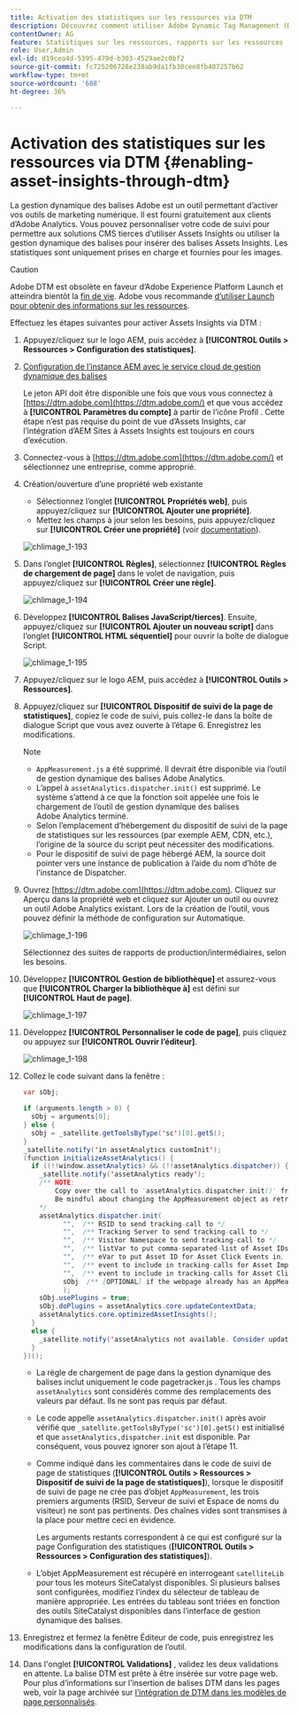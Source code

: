 ```yaml
---
title: Activation des statistiques sur les ressources via DTM
description: Découvrez comment utiliser Adobe Dynamic Tag Management (DTM) pour activer Assets Insights.
contentOwner: AG
feature: Statistiques sur les ressources, rapports sur les ressources
role: User,Admin
exl-id: d19cea4d-5395-479d-b303-4529ae2c0bf2
source-git-commit: fc725206728e238ab9da1fb30cee8fb407257b62
workflow-type: tm+mt
source-wordcount: '688'
ht-degree: 36%

---
```


# Activation des statistiques sur les ressources via DTM {#enabling-asset-insights-through-dtm}

La gestion dynamique des balises Adobe est un outil permettant d’activer vos outils de marketing numérique. Il est fourni gratuitement aux clients d’Adobe Analytics. Vous pouvez personnaliser votre code de suivi pour permettre aux solutions CMS tierces d’utiliser Assets Insights ou utiliser la gestion dynamique des balises pour insérer des balises Assets Insights. Les statistiques sont uniquement prises en charge et fournies pour les images.

>[!CAUTION]
>
>Adobe DTM est obsolète en faveur d’Adobe Experience Platform Launch et atteindra bientôt la [fin de vie](https://medium.com/launch-by-adobe/dtm-plans-for-a-sunset-3c6aab003a6f). Adobe vous recommande [d’utiliser Launch pour obtenir des informations sur les ressources](https://experienceleague.adobe.com/docs/experience-manager-learn/assets/advanced/asset-insights-launch-tutorial.html).

Effectuez les étapes suivantes pour activer Assets Insights via DTM :

1. Appuyez/cliquez sur le logo AEM, puis accédez à **[!UICONTROL Outils > Ressources > Configuration des statistiques]**.
1. [Configuration de l’instance AEM avec le service cloud de gestion dynamique des balises](../sites-administering/dtm.md)

   Le jeton API doit être disponible une fois que vous vous connectez à [https://dtm.adobe.com](https://dtm.adobe.com/) et que vous accédez à **[!UICONTROL Paramètres du compte]** à partir de l’icône Profil . Cette étape n’est pas requise du point de vue d’Assets Insights, car l’intégration d’AEM Sites à Assets Insights est toujours en cours d’exécution.

1. Connectez-vous à [https://dtm.adobe.com](https://dtm.adobe.com/) et sélectionnez une entreprise, comme approprié.
1. Création/ouverture d’une propriété web existante

   * Sélectionnez l’onglet **[!UICONTROL Propriétés web]**, puis appuyez/cliquez sur **[!UICONTROL Ajouter une propriété]**.
   * Mettez les champs à jour selon les besoins, puis appuyez/cliquez sur **[!UICONTROL Créer une propriété]** (voir [documentation](https://helpx.adobe.com/fr/experience-manager/using/dtm.html)).

   ![chlimage_1-193](assets/chlimage_1-193.png)

1. Dans l’onglet **[!UICONTROL Règles]**, sélectionnez **[!UICONTROL Règles de chargement de page]** dans le volet de navigation, puis appuyez/cliquez sur **[!UICONTROL Créer une règle]**.

   ![chlimage_1-194](assets/chlimage_1-194.png)

1. Développez **[!UICONTROL Balises JavaScript/tierces]**. Ensuite, appuyez/cliquez sur **[!UICONTROL Ajouter un nouveau script]** dans l’onglet **[!UICONTROL HTML séquentiel]** pour ouvrir la boîte de dialogue Script.

   ![chlimage_1-195](assets/chlimage_1-195.png)

1. Appuyez/cliquez sur le logo AEM, puis accédez à **[!UICONTROL Outils > Ressources]**.
1. Appuyez/cliquez sur **[!UICONTROL Dispositif de suivi de la page de statistiques]**, copiez le code de suivi, puis collez-le dans la boîte de dialogue Script que vous avez ouverte à l’étape 6. Enregistrez les modifications.

   >[!NOTE]
   >
   >* `AppMeasurement.js` a été supprimé. Il devrait être disponible via l’outil de gestion dynamique des balises Adobe Analytics.
   >* L’appel à `assetAnalytics.dispatcher.init()` est supprimé. Le système s’attend à ce que la fonction soit appelée une fois le chargement de l’outil de gestion dynamique des balises Adobe Analytics terminé.
   >* Selon l’emplacement d’hébergement du dispositif de suivi de la page de statistiques sur les ressources (par exemple AEM, CDN, etc.), l’origine de la source du script peut nécessiter des modifications.
   >* Pour le dispositif de suivi de page hébergé AEM, la source doit pointer vers une instance de publication à l’aide du nom d’hôte de l’instance de Dispatcher.


1. Ouvrez [https://dtm.adobe.com](https://dtm.adobe.com). Cliquez sur Aperçu dans la propriété web et cliquez sur Ajouter un outil ou ouvrez un outil Adobe Analytics existant. Lors de la création de l’outil, vous pouvez définir la méthode de configuration sur Automatique.

   ![chlimage_1-196](assets/chlimage_1-196.png)

   Sélectionnez des suites de rapports de production/intermédiaires, selon les besoins.

1. Développez **[!UICONTROL Gestion de bibliothèque]** et assurez-vous que **[!UICONTROL Charger la bibliothèque à]** est défini sur **[!UICONTROL Haut de page]**.

   ![chlimage_1-197](assets/chlimage_1-197.png)

1. Développez **[!UICONTROL Personnaliser le code de page]**, puis cliquez ou appuyez sur **[!UICONTROL Ouvrir l’éditeur]**.

   ![chlimage_1-198](assets/chlimage_1-198.png)

1. Collez le code suivant dans la fenêtre :

   ```java
   var sObj;
   
   if (arguments.length > 0) {
     sObj = arguments[0];
   } else {
     sObj = _satellite.getToolsByType('sc')[0].getS();
   }
   _satellite.notify('in assetAnalytics customInit');
   (function initializeAssetAnalytics() {
     if ((!!window.assetAnalytics) && (!!assetAnalytics.dispatcher)) {
       _satellite.notify('assetAnalytics ready');
       /** NOTE:
           Copy over the call to 'assetAnalytics.dispatcher.init()' from Assets Pagetracker
           Be mindful about changing the AppMeasurement object as retrieved above.
       */
       assetAnalytics.dispatcher.init(
             "",  /** RSID to send tracking-call to */
             "",  /** Tracking Server to send tracking-call to */
             "",  /** Visitor Namespace to send tracking-call to */
             "",  /** listVar to put comma-separated-list of Asset IDs for Asset Impression Events in tracking-call, e.g. 'listVar1' */
             "",  /** eVar to put Asset ID for Asset Click Events in, e.g. 'eVar3' */
             "",  /** event to include in tracking-calls for Asset Impression Events, e.g. 'event8' */
             "",  /** event to include in tracking-calls for Asset Click Events, e.g. 'event7' */
             sObj  /** [OPTIONAL] if the webpage already has an AppMeasurement object, please include the object here. If unspecified, Pagetracker Core shall create its own AppMeasurement object */
             );
       sObj.usePlugins = true;
       sObj.doPlugins = assetAnalytics.core.updateContextData;
       assetAnalytics.core.optimizedAssetInsights();
     }
     else {
       _satellite.notify('assetAnalytics not available. Consider updating the Custom Page Code', 4);
     }
   })();
   ```

   * La règle de chargement de page dans la gestion dynamique des balises inclut uniquement le code pagetracker.js . Tous les champs `assetAnalytics` sont considérés comme des remplacements des valeurs par défaut. Ils ne sont pas requis par défaut.
   * Le code appelle `assetAnalytics.dispatcher.init()` après avoir vérifié que `_satellite.getToolsByType('sc')[0].getS()` est initialisé et que `assetAnalytics,dispatcher.init` est disponible. Par conséquent, vous pouvez ignorer son ajout à l’étape 11.
   * Comme indiqué dans les commentaires dans le code de suivi de page de statistiques (**[!UICONTROL Outils > Ressources > Dispositif de suivi de la page de statistiques]**), lorsque le dispositif de suivi de page ne crée pas d’objet `AppMeasurement`, les trois premiers arguments (RSID, Serveur de suivi et Espace de noms du visiteur) ne sont pas pertinents. Des chaînes vides sont transmises à la place pour mettre ceci en évidence.

      Les arguments restants correspondent à ce qui est configuré sur la page Configuration des statistiques (**[!UICONTROL Outils > Ressources > Configuration des statistiques]**).

   * L’objet AppMeasurement est récupéré en interrogeant `satelliteLib` pour tous les moteurs SiteCatalyst disponibles. Si plusieurs balises sont configurées, modifiez l’index du sélecteur de tableau de manière appropriée. Les entrées du tableau sont triées en fonction des outils SiteCatalyst disponibles dans l’interface de gestion dynamique des balises.

1. Enregistrez et fermez la fenêtre Éditeur de code, puis enregistrez les modifications dans la configuration de l’outil.
1. Dans l&#39;onglet **[!UICONTROL Validations]** , validez les deux validations en attente. La balise DTM est prête à être insérée sur votre page web. Pour plus d’informations sur l’insertion de balises DTM dans les pages web, voir la page archivée sur [l’intégration de DTM dans les modèles de page personnalisés](https://web.archive.org/web/20180816221834/https://blogs.adobe.com/experiencedelivers/experience-management/integrating-dtm-custom-aem6-page-template).
